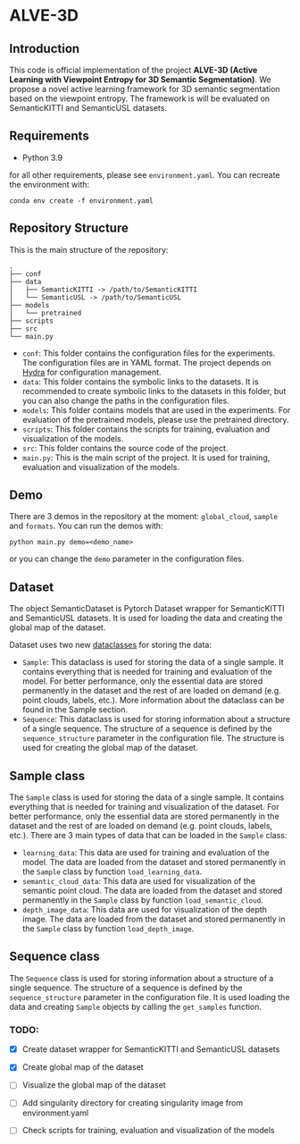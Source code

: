 # ALVE-3D

[//]: # (![Image generated by DreamStudio]&#40;images/2647784599_Colorful_3D_scene_of_point_cloud_computer_vision.png&#41;)

## Introduction

This code is official implementation of the project **ALVE-3D (Active Learning with Viewpoint Entropy
for 3D Semantic Segmentation)**. We propose a novel active learning framework for 3D semantic segmentation based on the
viewpoint entropy.
The framework is will be evaluated on SemanticKITTI and SemanticUSL datasets.

## Requirements

- Python 3.9

for all other requirements, please see `environment.yaml`. You can recreate the environment with:

    conda env create -f environment.yaml

## Repository Structure

This is the main structure of the repository:

    .
    ├── conf
    ├── data
    │   ├── SemanticKITTI -> /path/to/SemanticKITTI
    │   └── SemanticUSL -> /path/to/SemanticUSL
    ├── models
    │   └── pretrained
    ├── scripts
    ├── src
    └── main.py

- `conf`: This folder contains the configuration files for the experiments. The configuration files are in YAML format.
  The project depends on [Hydra](https://hydra.cc/) for configuration management.
- `data`: This folder contains the symbolic links to the datasets.
  It is recommended to create symbolic links to the datasets in this folder, but you can also change the paths
  in the configuration files.
- `models`: This folder contains models that are used in the experiments.
  For evaluation of the pretrained models, please use the pretrained directory.
- `scripts`: This folder contains the scripts for training, evaluation and visualization of the models.
- `src`: This folder contains the source code of the project.
- `main.py`: This is the main script of the project. It is used for training, evaluation and visualization of the
  models.

## Demo

There are 3 demos in the repository at the moment: `global_cloud`, `sample` and `formats`. You can run the demos with:

    python main.py demo=<demo_name>

or you can change the `demo` parameter in the configuration files.

## Dataset

The object SemanticDataset is Pytorch Dataset wrapper for SemanticKITTI and SemanticUSL datasets.
It is used for loading the data and creating the global map of the dataset.

Dataset uses two new [dataclasses](https://docs.python.org/3/library/dataclasses.html) for storing the data:

- `Sample`: This dataclass is used for storing the data of a single sample. It contains everything that is needed for
  training and evaluation of the model. For better performance, only the essential data are stored permanently in the
  dataset and the rest of are loaded on demand (e.g. point clouds, labels, etc.). More information about the dataclass
  can be found in the Sample section.
- `Sequence`: This dataclass is used for storing information about a structure of a single sequence. The structure of a
  sequence is defined by the `sequence_structure` parameter in the configuration file. The structure is used for
  creating
  the global map of the dataset.

## Sample class

The `Sample` class is used for storing the data of a single sample. It contains everything that is needed for training
and visualization of the dataset.
For better performance, only the essential data are stored permanently in the dataset and the rest of are loaded on
demand (e.g. point clouds, labels, etc.).
There are 3 main types of data that can be loaded in the `Sample` class:

- `learning_data`: This data are used for training and evaluation of the model. The data are loaded from the dataset
  and stored permanently in the `Sample` class by function `load_learning_data`.
- `semantic_cloud_data`: This data are used for visualization of the semantic point cloud. The data are loaded from the
  dataset
  and stored permanently in the `Sample` class by function `load_semantic_cloud`.
- `depth_image_data`: This data are used for visualization of the depth image. The data are loaded from the dataset
  and stored permanently in the `Sample` class by function `load_depth_image`.

## Sequence class

The `Sequence` class is used for storing information about a structure of a single sequence. The structure
of a sequence is defined by the `sequence_structure` parameter in the configuration file. It is used
loading the data and creating `Sample` objects by calling the `get_samples` function.

### TODO:

- [x] Create dataset wrapper for SemanticKITTI and SemanticUSL datasets
- [x] Create global map of the dataset
- [ ] Visualize the global map of the dataset
- [ ] Add singularity directory for creating singularity image from environment.yaml
- [ ] Check scripts for training, evaluation and visualization of the models




